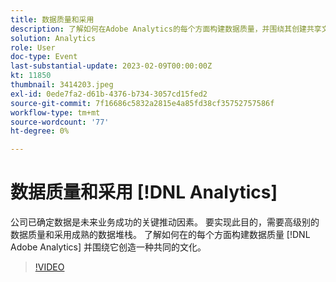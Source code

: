 ```yaml
---
title: 数据质量和采用
description: 了解如何在Adobe Analytics的每个方面构建数据质量，并围绕其创建共享文化。
solution: Analytics
role: User
doc-type: Event
last-substantial-update: 2023-02-09T00:00:00Z
kt: 11850
thumbnail: 3414203.jpeg
exl-id: 0ede7fa2-d61b-4376-b734-3057cd15fed2
source-git-commit: 7f16686c5832a2815e4a85fd38cf35752757586f
workflow-type: tm+mt
source-wordcount: '77'
ht-degree: 0%

---
```


# 数据质量和采用 [!DNL Analytics]

公司已确定数据是未来业务成功的关键推动因素。 要实现此目的，需要高级别的数据质量和采用成熟的数据堆栈。 了解如何在的每个方面构建数据质量 [!DNL Adobe Analytics] 并围绕它创造一种共同的文化。

>[!VIDEO](https://video.tv.adobe.com/v/3414203/?quality=12&learn=on)

